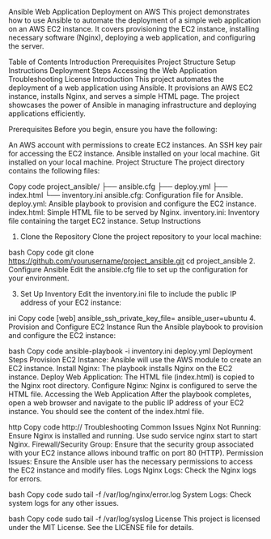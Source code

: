 Ansible Web Application Deployment on AWS
This project demonstrates how to use Ansible to automate the deployment of a simple web application on an AWS EC2 instance. It covers provisioning the EC2 instance, installing necessary software (Nginx), deploying a web application, and configuring the server.

Table of Contents
Introduction
Prerequisites
Project Structure
Setup Instructions
Deployment Steps
Accessing the Web Application
Troubleshooting
License
Introduction
This project automates the deployment of a web application using Ansible. It provisions an AWS EC2 instance, installs Nginx, and serves a simple HTML page. The project showcases the power of Ansible in managing infrastructure and deploying applications efficiently.

Prerequisites
Before you begin, ensure you have the following:

An AWS account with permissions to create EC2 instances.
An SSH key pair for accessing the EC2 instance.
Ansible installed on your local machine.
Git installed on your local machine.
Project Structure
The project directory contains the following files:

Copy code
project_ansible/
├── ansible.cfg
├── deploy.yml
├── index.html
└── inventory.ini
ansible.cfg: Configuration file for Ansible.
deploy.yml: Ansible playbook to provision and configure the EC2 instance.
index.html: Simple HTML file to be served by Nginx.
inventory.ini: Inventory file containing the target EC2 instance.
Setup Instructions
1. Clone the Repository
Clone the project repository to your local machine:

bash
Copy code
git clone https://github.com/yourusername/project_ansible.git
cd project_ansible
2. Configure Ansible
Edit the ansible.cfg file to set up the configuration for your environment.

3. Set Up Inventory
Edit the inventory.ini file to include the public IP address of your EC2 instance:

ini
Copy code
[web]
<your-ec2-public-ip> ansible_ssh_private_key_file=<path-to-your-pem-file> ansible_user=ubuntu
4. Provision and Configure EC2 Instance
Run the Ansible playbook to provision and configure the EC2 instance:

bash
Copy code
ansible-playbook -i inventory.ini deploy.yml
Deployment Steps
Provision EC2 Instance: Ansible will use the AWS module to create an EC2 instance.
Install Nginx: The playbook installs Nginx on the EC2 instance.
Deploy Web Application: The HTML file (index.html) is copied to the Nginx root directory.
Configure Nginx: Nginx is configured to serve the HTML file.
Accessing the Web Application
After the playbook completes, open a web browser and navigate to the public IP address of your EC2 instance. You should see the content of the index.html file.

http
Copy code
http://<your-ec2-public-ip>
Troubleshooting
Common Issues
Nginx Not Running: Ensure Nginx is installed and running. Use sudo service nginx start to start Nginx.
Firewall/Security Group: Ensure that the security group associated with your EC2 instance allows inbound traffic on port 80 (HTTP).
Permission Issues: Ensure the Ansible user has the necessary permissions to access the EC2 instance and modify files.
Logs
Nginx Logs: Check the Nginx logs for errors.

bash
Copy code
sudo tail -f /var/log/nginx/error.log
System Logs: Check system logs for any other issues.

bash
Copy code
sudo tail -f /var/log/syslog
License
This project is licensed under the MIT License. See the LICENSE file for details.
